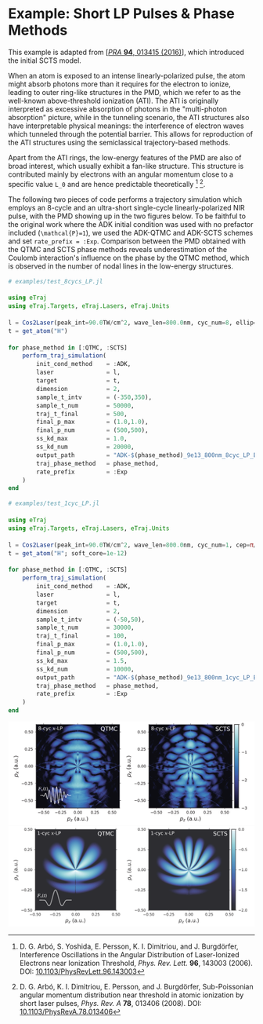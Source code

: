 # Example: Short LP Pulses & Phase Methods

This example is adapted from [[*PRA* **94**, 013415 (2016)](https://doi.org/10.1103/PhysRevA.94.013415)], which introduced the initial SCTS model.

When an atom is exposed to an intense linearly-polarized pulse, the atom might absorb photons more than it requires for the electron to ionize, leading to outer ring-like structures in the PMD, which we refer to as the well-known above-threshold ionization (ATI).
The ATI is originally interpreted as excessive absorption of photons in the "multi-photon absorption" picture,
while in the tunneling scenario, the ATI structures also have interpretable physical meanings:
the interference of electron waves which tunneled through the potential barrier.
This allows for reproduction of the ATI structures using the semiclassical trajectory-based methods.

Apart from the ATI rings, the low-energy features of the PMD are also of broad interest, which usually exhibit a fan-like structure.
This structure is contributed mainly by electrons with an angular momentum close to a specific value ``L_0`` and are hence predictable theoretically [^Arbo_2006] [^Arbo_2008].

The following two pieces of code performs a trajectory simulation which employs an 8-cycle and an ultra-short single-cycle linearly-polarized NIR pulse,
with the PMD showing up in the two figures below.
To be faithful to the original work where the ADK initial condition was used with no prefactor included (``\mathcal{P}=1``), we used the ADK-QTMC and ADK-SCTS schemes and set `rate_prefix = :Exp`.
Comparison between the PMD obtained with the QTMC and SCTS phase methods reveals underestimation of the Coulomb interaction's influence on the phase by the QTMC method, which is observed in the number of nodal lines in the low-energy structures.

```julia
# examples/test_8cycs_LP.jl

using eTraj
using eTraj.Targets, eTraj.Lasers, eTraj.Units

l = Cos2Laser(peak_int=90.0TW/cm^2, wave_len=800.0nm, cyc_num=8, ellip=0.0)
t = get_atom("H")

for phase_method in [:QTMC, :SCTS]
    perform_traj_simulation(
        init_cond_method    = :ADK,
        laser               = l,
        target              = t,
        dimension           = 2,
        sample_t_intv       = (-350,350),
        sample_t_num        = 50000,
        traj_t_final        = 500,
        final_p_max         = (1.0,1.0),
        final_p_num         = (500,500),
        ss_kd_max           = 1.0,
        ss_kd_num           = 20000,
        output_path         = "ADK-$(phase_method)_9e13_800nm_8cyc_LP_ExpRate.jld2",
        traj_phase_method   = phase_method,
        rate_prefix         = :Exp
    )
end
```

```julia
# examples/test_1cyc_LP.jl

using eTraj
using eTraj.Targets, eTraj.Lasers, eTraj.Units

l = Cos2Laser(peak_int=90.0TW/cm^2, wave_len=800.0nm, cyc_num=1, cep=π/2, ellip=0.0)
t = get_atom("H"; soft_core=1e-12)

for phase_method in [:QTMC, :SCTS]
    perform_traj_simulation(
        init_cond_method    = :ADK,
        laser               = l,
        target              = t,
        dimension           = 2,
        sample_t_intv       = (-50,50),
        sample_t_num        = 30000,
        traj_t_final        = 100,
        final_p_max         = (1.0,1.0),
        final_p_num         = (500,500),
        ss_kd_max           = 1.5,
        ss_kd_num           = 10000,
        output_path         = "ADK-$(phase_method)_9e13_800nm_1cyc_LP_ExpRate.jld2",
        traj_phase_method   = phase_method,
        rate_prefix         = :Exp
    )
end
```

![fig:example_8cycs_LP](assets/figure_8cycs_LP.png)
![fig:example_1cyc_LP](assets/figure_1cyc_LP.png)

[^Arbo_2006]: D. G. Arbó, S. Yoshida, E. Persson, K. I. Dimitriou, and J. Burgdörfer, Interference Oscillations in the Angular Distribution of Laser-Ionized Electrons near Ionization Threshold, *Phys. Rev. Lett.* **96**, 143003 (2006). DOI: [10.1103/PhysRevLett.96.143003](https://doi.org/10.1103/PhysRevLett.96.143003)

[^Arbo_2008]: D. G. Arbó, K. I. Dimitriou, E. Persson, and J. Burgdörfer, Sub-Poissonian angular momentum distribution near threshold in atomic ionization by short laser pulses, *Phys. Rev. A* **78**, 013406 (2008). DOI: [10.1103/PhysRevA.78.013406](https://doi.org/10.1103/PhysRevA.78.013406)
